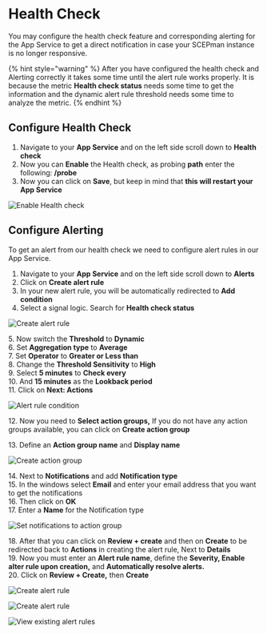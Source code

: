 # Health Check

You may configure the health check feature and corresponding alerting for the App Service to get a direct notification in case your SCEPman instance is no longer responsive.

{% hint style="warning" %}
After you have configured the health check and Alerting correctly it takes some time until the alert rule works properly. It is because the metric **Health check status** needs some time to get the information and the dynamic alert rule threshold needs some time to analyze the metric.
{% endhint %}

## Configure Health Check

1. Navigate to your **App Service** and on the left side scroll down to **Health check**
2. Now you can **Enable** the Health check, as probing **path** enter the following: **/probe**
3. Now you can click on **Save**, but keep in mind that **this will restart your App Service**

![Enable Health check](<../.gitbook/assets/2022-12-27 13\_04\_05.png>)

## Configure Alerting

To get an alert from our health check we need to configure alert rules in our App Service.

1. Navigate to your **App Service** and on the left side scroll down to **Alerts**
2. Click on **Create alert rule**
3. In your new alert rule, you will be automatically redirected to **Add condition**
4. Select a signal logic. Search for **Health check status**

![Create alert rule](<../.gitbook/assets/2022-12-27 12\_13\_22.png>)

5\. Now switch the **Threshold** to **Dynamic**\
6\. Set **Aggregation type** to **Average**\
7\. Set **Operator** to **Greater or Less than**\
8\. Change the **Threshold Sensitivity** to **High**\
9\. Select **5 minutes** to **Check every**\
10\. And **15 minutes** as the **Lookback period**\
11\. Click on **Next: Actions**

![Alert rule condition](<../.gitbook/assets/2022-12-27 10-34-32.png>)

12\. Now you need to **Select action groups,** If you do not have any action groups available, you can click on **Create action group**

13\. Define an **Action group name** and **Display name**

![Create action group](<../.gitbook/assets/2022-12-27 12\_29\_38.png>)

14\. Next to **Notifications** and add **Notification type**\
15\. In the windows select **Email** and enter your email address that you want to get the notifications\
16\. Then click on **OK**\
17\. Enter a **Name** for the Notification type

![Set notifications to action group](../.gitbook/assets/screen-shot-2021-01-19-at-11.11.40.png)

18\. After that you can click on **Review + create** and then on **Create** to be redirected back to **Actions** in creating the alert rule, Next to **Details**\
19\. Now you must enter an **Alert rule name**, define the **Severity, Enable alter rule upon creation,** and **Automatically resolve alerts.**\
20\. Click on **Review + Create,** then **Create**

![Create alert rule](<../.gitbook/assets/2022-12-27 12\_41\_27.png>)

![Create alert rule](<../.gitbook/assets/2022-12-27 12\_43\_31.png>)

![View existing alert rules](<../.gitbook/assets/2022-12-27 12\_46\_42.png>)
